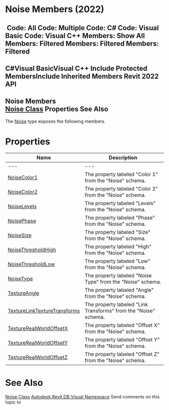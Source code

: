 # Noise Members (2022)

﻿
 Code: All Code: Multiple Code: C# Code: Visual Basic Code: Visual C++  Members: Show All Members: Filtered Members: Filtered Members: Filtered   
---  
C#Visual BasicVisual C++
Include Protected MembersInclude Inherited Members
Revit 2022 API  
---  
Noise Members  
[Noise Class](71c2801a-771b-97ce-3ef4-4c4e0904c5ec.md "Noise Class") Properties See Also  
---  
The [Noise](71c2801a-771b-97ce-3ef4-4c4e0904c5ec.md "Noise Class") type exposes the following members.
# Properties
| Name | Description |
| --- | --- |
| --- | --- | --- |
| [NoiseColor1](9ae41868-dd27-3f90-7cf8-8dd660be9c1f.md "NoiseColor1 Property") | The property labeled "Color 1" from the "Noise" schema. |
| [NoiseColor2](f56afd44-bb4a-d6ff-411a-a724445c2954.md "NoiseColor2 Property") | The property labeled "Color 2" from the "Noise" schema. |
| [NoiseLevels](8529898b-8a9e-f3dd-8ced-7e03aea405b7.md "NoiseLevels Property") | The property labeled "Levels" from the "Noise" schema. |
| [NoisePhase](242adaa0-1c74-8a7b-60b0-fb7243391225.md "NoisePhase Property") | The property labeled "Phase" from the "Noise" schema. |
| [NoiseSize](e35ef81d-6838-8d52-f879-5a1d566b2fe0.md "NoiseSize Property") | The property labeled "Size" from the "Noise" schema. |
| [NoiseThresholdHigh](e08807a7-a8fa-76f6-738b-ea98d954cc39.md "NoiseThresholdHigh Property") | The property labeled "High" from the "Noise" schema. |
| [NoiseThresholdLow](2577952c-8653-c669-f8b8-c4fc3b01edd2.md "NoiseThresholdLow Property") | The property labeled "Low" from the "Noise" schema. |
| [NoiseType](61a19711-0c66-1811-178c-ee9aec3b1b25.md "NoiseType Property") | The property labeled "Noise Type" from the "Noise" schema. |
| [TextureAngle](1007a66e-fc52-2567-f089-349728973048.md "TextureAngle Property") | The property labeled "Angle" from the "Noise" schema. |
| [TextureLinkTextureTransforms](2bb5bc1b-094f-d31b-163b-b51386c56048.md "TextureLinkTextureTransforms Property") | The property labeled "Link Transforms" from the "Noise" schema. |
| [TextureRealWorldOffsetX](1aa4db18-1cac-878e-506c-12a9aad40fa0.md "TextureRealWorldOffsetX Property") | The property labeled "Offset X" from the "Noise" schema. |
| [TextureRealWorldOffsetY](54d11e3d-30b2-5fc1-d9fd-9bd0ddfe2cd1.md "TextureRealWorldOffsetY Property") | The property labeled "Offset Y" from the "Noise" schema. |
| [TextureRealWorldOffsetZ](0d1f4cbb-dd95-5b42-42b9-b59c03296985.md "TextureRealWorldOffsetZ Property") | The property labeled "Offset Z" from the "Noise" schema. |

# See Also
[Noise Class](71c2801a-771b-97ce-3ef4-4c4e0904c5ec.md "Noise Class")
[Autodesk.Revit.DB.Visual Namespace](f5a10581-6ac2-be19-0e32-f87d05bc8b83.md "Autodesk.Revit.DB.Visual Namespace")
Send comments on this topic to 